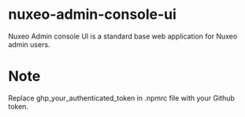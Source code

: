# nuxeo-admin-console-ui
Nuxeo Admin console UI is a standard base web application for Nuxeo admin users.

# Note
Replace ghp_your_authenticated_token in .npmrc file with your Github token.